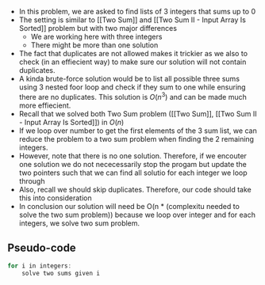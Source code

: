 - In this problem, we are asked to find lists of 3 integers that sums up to 0
- The setting is similar to [[Two Sum]]  and [[Two Sum II - Input Array Is Sorted]] problem but with two major differences
	- We are working here with three integers
	- There might be more than one solution
- The fact that duplicates are not allowed makes it trickier as we also to check (in an effiecient way) to make sure our solution will not contain duplicates.
- A kinda brute-force solution would be to list all possible three sums using 3 nested foor loop and check if they sum to one while ensuring there are no duplicates. This solution is $O(n^3)$ and can be made much more effiecient.
- Recall that we solved both Two Sum problem ([[Two Sum]], [[Two Sum II - Input Array Is Sorted]]) in $O(n)$
- If we loop over number to get the first elements of the 3 sum list, we can reduce the problem to a two sum problem when finding the 2 remaining integers.
- However, note that there is no one solution. Therefore, if we encouter one solution we do not nececessarily stop the progam but update the two pointers such that we can find all solutio for each integer we loop through
- Also, recall we should skip duplicates. Therefore, our code should take this into consideration
- In conclusion our solution will need be O(n * (complexitu needed to solve the two sum problem)) because we loop over integer and for each integers, we solve two sum problem.

## Pseudo-code

```c
for i in integers:
	solve two sums given i
```
